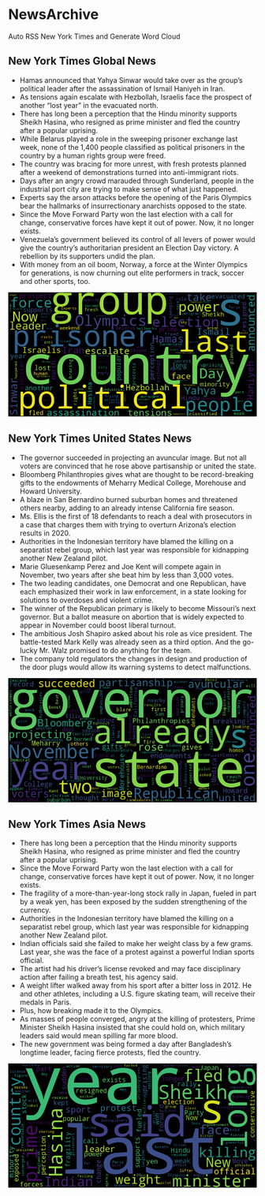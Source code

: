 # NewsArchive
Auto RSS New York Times and Generate Word Cloud

## New York Times Global News
* Hamas announced that Yahya Sinwar would take over as the group’s political leader after the assassination of Ismail Haniyeh in Iran.
* As tensions again escalate with Hezbollah, Israelis face the prospect of another “lost year” in the evacuated north.
* There has long been a perception that the Hindu minority supports Sheikh Hasina, who resigned as prime minister and fled the country after a popular uprising.
* While Belarus played a role in the sweeping prisoner exchange last week, none of the 1,400 people classified as political prisoners in the country by a human rights group were freed.
* The country was bracing for more unrest, with fresh protests planned after a weekend of demonstrations turned into anti-immigrant riots.
* Days after an angry crowd marauded through Sunderland, people in the industrial port city are trying to make sense of what just happened.
* Experts say the arson attacks before the opening of the Paris Olympics bear the hallmarks of insurrectionary anarchists opposed to the state.
* Since the Move Forward Party won the last election with a call for change, conservative forces have kept it out of power. Now, it no longer exists.
* Venezuela’s government believed its control of all levers of power would give the country’s authoritarian president an Election Day victory. A rebellion by its supporters undid the plan.
* With money from an oil boom, Norway, a force at the Winter Olympics for generations, is now churning out elite performers in track, soccer and other sports, too.

![Global](./global.png)
## New York Times United States News
* The governor succeeded in projecting an avuncular image. But not all voters are convinced that he rose above partisanship or united the state.
* Bloomberg Philanthropies gives what are thought to be record-breaking gifts to the endowments of Meharry Medical College, Morehouse and Howard University.
* A blaze in San Bernardino burned suburban homes and threatened others nearby, adding to an already intense California fire season.
* Ms. Ellis is the first of 18 defendants to reach a deal with prosecutors in a case that charges them with trying to overturn Arizona’s election results in 2020.
* Authorities in the Indonesian territory have blamed the killing on a separatist rebel group, which last year was responsible for kidnapping another New Zealand pilot.
* Marie Gluesenkamp Perez and Joe Kent will compete again in November, two years after she beat him by less than 3,000 votes.
* The two leading candidates, one Democrat and one Republican, have each emphasized their work in law enforcement, in a state looking for solutions to overdoses and violent crime.
* The winner of the Republican primary is likely to become Missouri’s next governor. But a ballot measure on abortion that is widely expected to appear in November could boost liberal turnout.
* The ambitious Josh Shapiro asked about his role as vice president. The battle-tested Mark Kelly was already seen as a third option. And the go-lucky Mr. Walz promised to do anything for the team.
* The company told regulators the changes in design and production of the door plugs would allow its warning systems to detect malfunctions.

![US](./usnews.png)
## New York Times Asia News
* There has long been a perception that the Hindu minority supports Sheikh Hasina, who resigned as prime minister and fled the country after a popular uprising.
* Since the Move Forward Party won the last election with a call for change, conservative forces have kept it out of power. Now, it no longer exists.
* The fragility of a more-than-year-long stock rally in Japan, fueled in part by a weak yen, has been exposed by the sudden strengthening of the currency.
* Authorities in the Indonesian territory have blamed the killing on a separatist rebel group, which last year was responsible for kidnapping another New Zealand pilot.
* Indian officials said she failed to make her weight class by a few grams. Last year, she was the face of a protest against a powerful Indian sports official.
* The artist had his driver’s license revoked and may face disciplinary action after failing a breath test, his agency said.
* A weight lifter walked away from his sport after a bitter loss in 2012. He and other athletes, including a U.S. figure skating team, will receive their medals in Paris.
* Plus, how breaking made it to the Olympics.
* As masses of people converged, angry at the killing of protesters, Prime Minister Sheikh Hasina insisted that she could hold on, which military leaders said would mean spilling far more blood.
* The new government was being formed a day after Bangladesh’s longtime leader, facing fierce protests, fled the country.

![Asian](./asian.png)
